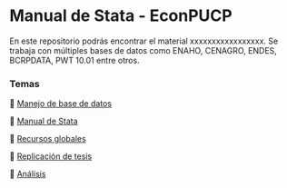 # Manual de Stata - EconPUCP

En este repositorio podrás encontrar el material xxxxxxxxxxxxxxxxx. Se trabaja con múltiples bases de datos como ENAHO, CENAGRO, ENDES, BCRPDATA, PWT 10.01 entre otros.

### Temas

:file_folder: [Manejo de base de datos](https://github.com/EconPUCP/Stata/tree/main/Manejo%20de%20base%20de%20datos) 

:file_folder: [Manual de Stata](https://github.com/EconPUCP/Stata/tree/main/Manual%20de%20Stata) 

:file_folder: [Recursos globales](https://github.com/EconPUCP/Stata/tree/main/Recursos%20globales) 

:file_folder: [Replicación de tesis](https://github.com/EconPUCP/Stata/tree/main/Replicaci%C3%B3n%20de%20tesis) 

:file_folder: [Análisis](https://github.com/EconPUCP/Stata/tree/main/_An%C3%A1lisis) 

